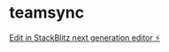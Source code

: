 # teamsync

[Edit in StackBlitz next generation editor ⚡️](https://stackblitz.com/~/github.com/horty99/teamsync)
